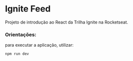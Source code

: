 # Ignite Feed

Projeto de introdução ao React da Trilha Ignite na Rocketseat.

### Orientações:

para executar a aplicação, utilizar:

```
npm run dev
```
